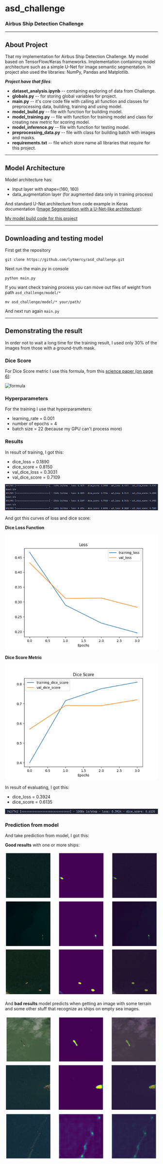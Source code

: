 # asd_challenge
### Airbus Ship Detection Challenge

---

## About Project
That my implementation for Airbus Ship Detection Challenge.
My model based on TensorFlow/Keras frameworks. 
Implementation containing model architecture such as a simple U-Net for image semantic segmentation.
In project also used the libraries: NumPy, Pandas and Matplotlib.

**_Project have that files_**:
- **dataset_analysis.ipynb** -- containing exploring of data from Challenge.
- **globals.py** -- for storing global variables for project.
- **main.py** -- it's core code file with calling all function and classes for preprocessing data, 
  building, training and using model.
- **model_build.py** -- file with function for building model.
- **model_training.py** -- file with function for training model and class for creating new metric for scoring model.
- **model_inference.py** -- file with function for testing model.
- **preprocessing_data.py** -- file with class for building batch with images and masks.
- **requirements.txt** -- file which store name all libraries that require for this project.

---

## Model Architecture

Model architecture has:
- Input layer with shape=(160, 160)
- data_augmentation layer (for augmented data only in training process)

And standard U-Net architecture from code example in 
Keras documentation ([Image Segmentation with a U-Net-like architecture](https://keras.io/examples/vision/oxford_pets_image_segmentation/#prepare-unet-xceptionstyle-model)):

[My model build code for this project](model_build.py)

---

## Downloading and testing model

First get the repository
```commandline
git clone https://github.com/lytmercy/asd_challenge.git
```
Next run the main.py in console
```commandline
python main.py
```

If you want check training process you can move out files of weight from path `asd_challenge/model/*`
```commandline
mv asd_challenge/model/* your/path/
```
And next run again `main.py`

---

## Demonstrating the result

In order not to wait a long time for the training result, 
I used only 30% of the images from those with a ground-truth mask.

### Dice Score
For Dice Score metric I use this formula, from this [science paper (on page 6)](https://arxiv.org/pdf/1606.04797v1.pdf):

<img alt="formula" height="150" src="https://latex.codecogs.com/svg.image?D&amp;space;=&amp;space;\frac{2\sum\limits_{i}^{N}&amp;space;p_i&amp;space;g_i}{\sum\limits_{i}^{N}&amp;space;p_i^2&amp;space;&amp;plus;&amp;space;\sum\limits_{i}^{N}&amp;space;g_i^2}" width="200"/>

### Hyperparameters

For the training I use that hyperparameters:
- learning_rate = 0.001
- number of epochs = 4
- batch size = 22 (because my GPU can't process more)

### Results

In result of training, I got this:
- dice_loss = 0.1890
- dice_score = 0.8150
- val_dice_loss = 0.3031
- val_dice_score = 0.7109

![training](readme_images/training_process.png)

And got this curves of loss and dice score:

**Dice Loss Function**

![dice_loss](readme_images/loss_fun_result.png)

**Dice Score Metric**

![dice_score](readme_images/dice_score_result.png)

In result of evaluating, I got this:
- dice_loss = 0.3924
- dice_score = 0.6135

![evaluating](readme_images/evaluating_process.png)

### Prediction from model

And take prediction from model, I got this:

**Good results** with one or more ships:

![good_0](readme_images/good_0.png)
![good_1](readme_images/good_1.png)
![good_2](readme_images/good_2.png)

And **bad results** model predicts when getting an image with some terrain 
and some other stuff that recognize as ships on empty sea images.

![bad_0](readme_images/bad_0.png)
![bad_1](readme_images/bad_1.png)
![bad_2](readme_images/bad_2.png)
